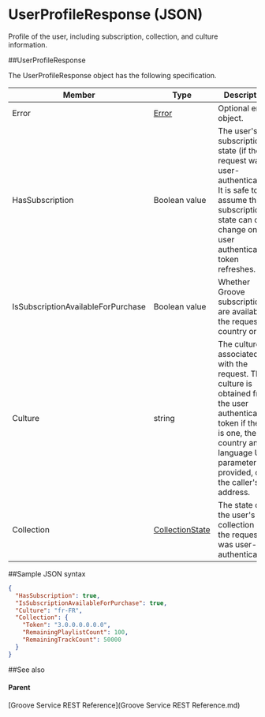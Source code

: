 # UserProfileResponse (JSON) 

Profile of the user, including subscription, collection, and culture information. 

##UserProfileResponse

The UserProfileResponse object has the following specification.

| **Member**                         | **Type**                                                             | **Description**                                                                                                                                                                                       |
|------------------------------------|----------------------------------------------------------------------|-------------------------------------------------------------------------------------------------------------------------------------------------------------------------------------------------------|
| Error                              | [Error](JSON_Error.md)                     | Optional error object.                                                                                                                                                                                |
| HasSubscription                    | Boolean value                                                        | The user's subscription state (if the request was user-authenticated). It is safe to assume that subscription state can only change on user authentication token refreshes.                           |
| IsSubscriptionAvailableForPurchase | Boolean value                                                        | Whether Groove subscriptions are available in the request's country or not.                                                                                                                           |
| Culture                            | string                                                               | The culture associated with the request. The culture is obtained from the user authentication token if there is one, the country and language URL parameters if provided, or the caller's IP address. |
| Collection                         | [CollectionState](JSON_CollectionState.mD) | The state of the user's collection (if the request was user-authenticated).                                                                                                                           |

##Sample JSON syntax
```json
{
  "HasSubscription": true,
  "IsSubscriptionAvailableForPurchase": true,
  "Culture": "fr-FR",
  "Collection": {
    "Token": "3.0.0.0.0.0.0",
    "RemainingPlaylistCount": 100,
    "RemainingTrackCount": 50000
  }
}
```
##See also


#### Parent
[Groove Service REST Reference](Groove Service REST Reference.md)
